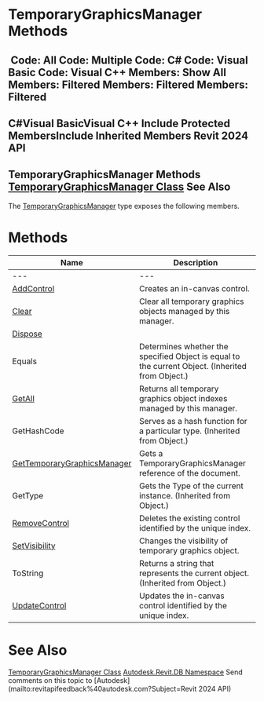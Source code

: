 # TemporaryGraphicsManager Methods

﻿
 Code: All Code: Multiple Code: C# Code: Visual Basic Code: Visual C++  Members: Show All Members: Filtered Members: Filtered Members: Filtered   
---  
C#Visual BasicVisual C++
Include Protected MembersInclude Inherited Members
Revit 2024 API  
---  
TemporaryGraphicsManager Methods  
[TemporaryGraphicsManager Class](1dd29f70-d381-fa60-8ffa-1076eac55ed7.md "TemporaryGraphicsManager Class") See Also  
---  
The [TemporaryGraphicsManager](1dd29f70-d381-fa60-8ffa-1076eac55ed7.md "TemporaryGraphicsManager Class") type exposes the following members.
# Methods
| Name | Description |
| --- | --- |
| --- | --- | --- |
| [AddControl](dbe10b60-8a28-50b9-c7d5-91628e8fe630.md "AddControl Method") | Creates an in-canvas control. |
| [Clear](d1f91a81-eb1e-fc9e-de5d-cfcfdb359b10.md "Clear Method") | Clear all temporary graphics objects managed by this manager. |
| [Dispose](af31a45b-fb8d-b6ab-e57a-7e04f9645540.md "Dispose Method") |
| Equals | Determines whether the specified Object is equal to the current Object. (Inherited from Object.) |
| [GetAll](24142a59-8423-33da-9801-1792224379eb.md "GetAll Method") | Returns all temporary graphics object indexes managed by this manager. |
| GetHashCode | Serves as a hash function for a particular type.  (Inherited from Object.) |
| [GetTemporaryGraphicsManager](208ba2b1-7658-c4eb-6a66-1d6a90878ccf.md "GetTemporaryGraphicsManager Method") | Gets a TemporaryGraphicsManager reference of the document. |
| GetType | Gets the Type of the current instance. (Inherited from Object.) |
| [RemoveControl](3803b2b0-c688-faa3-ae1f-fdbd0135dd5a.md "RemoveControl Method") | Deletes the existing control identified by the unique index. |
| [SetVisibility](69d4d684-9774-b729-551d-aacede3f86b9.md "SetVisibility Method") | Changes the visibility of temporary graphics object. |
| ToString | Returns a string that represents the current object. (Inherited from Object.) |
| [UpdateControl](eaf9c597-4b7f-7f92-c43c-0adebc5ef068.md "UpdateControl Method") | Updates the in-canvas control identified by the unique index. |

# See Also
[TemporaryGraphicsManager Class](1dd29f70-d381-fa60-8ffa-1076eac55ed7.md "TemporaryGraphicsManager Class")
[Autodesk.Revit.DB Namespace](87546ba7-461b-c646-cbb1-2cb8f5bff8b2.md "Autodesk.Revit.DB Namespace")
Send comments on this topic to [Autodesk](mailto:revitapifeedback%40autodesk.com?Subject=Revit 2024 API)